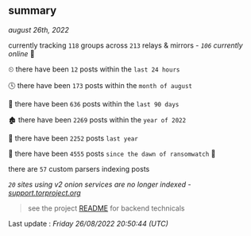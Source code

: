 
## summary
_august 26th, 2022_

currently tracking `118` groups across `213` relays & mirrors - _`106` currently online_ 📡

⏲ there have been `12` posts within the `last 24 hours`

🕓 there have been `173` posts within the `month of august`

📅 there have been `636` posts within the `last 90 days`

🏚 there have been `2269` posts within the `year of 2022`

🚀 there have been `2252` posts `last year`

🦕 there have been `4555` posts `since the dawn of ransomwatch` 🐣

there are `57` custom parsers indexing posts

_`20` sites using v2 onion services are no longer indexed - [support.torproject.org](https://support.torproject.org/onionservices/v2-deprecation/)_

> see the project [README](https://github.com/jmousqueton/ransomwatch#readme) for backend technicals



Last update : _Friday 26/08/2022 20:50:44 (UTC)_

